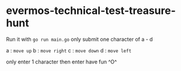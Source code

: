 # evermos-technical-test-treasure-hunt

Run it with `go run main.go`
only submit one character of a - d

a : `move up`
b : `move right`
c : `move down`
d : `move left`

only enter 1 character then enter
have fun ^O^